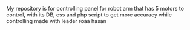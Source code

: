 My repository is for controlling panel for robot arm that has 5 motors to control, with its DB, css and php script to get more accuracy while controlling
made with leader roaa hasan
